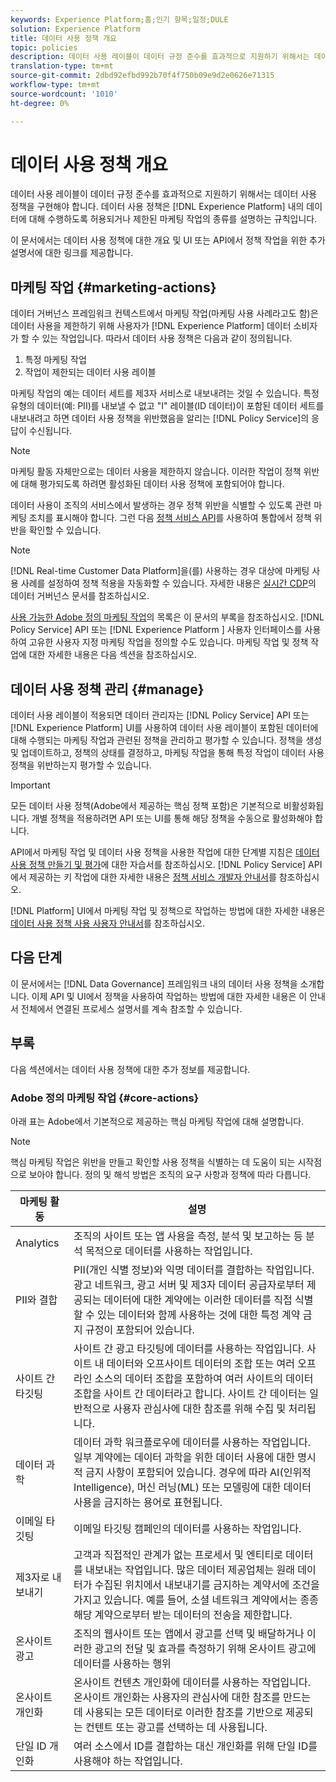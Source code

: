 ```yaml
---
keywords: Experience Platform;홈;인기 항목;일정;DULE
solution: Experience Platform
title: 데이터 사용 정책 개요
topic: policies
description: 데이터 사용 레이블이 데이터 규정 준수를 효과적으로 지원하기 위해서는 데이터 사용 정책을 구현해야 합니다. 데이터 사용 정책은 Experience Platform 내에서 데이터에 대해 수행하도록 허용되거나 제한된 마케팅 작업의 종류를 설명하는 규칙입니다.
translation-type: tm+mt
source-git-commit: 2dbd92efbd992b70f4f750b09e9d2e0626e71315
workflow-type: tm+mt
source-wordcount: '1010'
ht-degree: 0%

---
```



# 데이터 사용 정책 개요

데이터 사용 레이블이 데이터 규정 준수를 효과적으로 지원하기 위해서는 데이터 사용 정책을 구현해야 합니다. 데이터 사용 정책은 [!DNL Experience Platform] 내의 데이터에 대해 수행하도록 허용되거나 제한된 마케팅 작업의 종류를 설명하는 규칙입니다.

이 문서에서는 데이터 사용 정책에 대한 개요 및 UI 또는 API에서 정책 작업을 위한 추가 설명서에 대한 링크를 제공합니다.

## 마케팅 작업 {#marketing-actions}

데이터 거버넌스 프레임워크 컨텍스트에서 마케팅 작업(마케팅 사용 사례라고도 함)은 데이터 사용을 제한하기 위해 사용자가 [!DNL Experience Platform] 데이터 소비자가 할 수 있는 작업입니다. 따라서 데이터 사용 정책은 다음과 같이 정의됩니다.

1. 특정 마케팅 작업
2. 작업이 제한되는 데이터 사용 레이블

마케팅 작업의 예는 데이터 세트를 제3자 서비스로 내보내려는 것일 수 있습니다. 특정 유형의 데이터(예: PII)를 내보낼 수 없고 &quot;I&quot; 레이블(ID 데이터)이 포함된 데이터 세트를 내보내려고 하면 데이터 사용 정책을 위반했음을 알리는 [!DNL Policy Service]의 응답이 수신됩니다.

>[!NOTE]
>
>마케팅 활동 자체만으로는 데이터 사용을 제한하지 않습니다. 이러한 작업이 정책 위반에 대해 평가되도록 하려면 활성화된 데이터 사용 정책에 포함되어야 합니다.

데이터 사용이 조직의 서비스에서 발생하는 경우 정책 위반을 식별할 수 있도록 관련 마케팅 조치를 표시해야 합니다. 그런 다음 [정책 서비스 API](https://www.adobe.io/apis/experienceplatform/home/api-reference.html#!acpdr/swagger-specs/dule-policy-service.yaml)를 사용하여 통합에서 정책 위반을 확인할 수 있습니다.

>[!NOTE]
>
>[!DNL Real-time Customer Data Platform]을(를) 사용하는 경우 대상에 마케팅 사용 사례를 설정하여 정책 적용을 자동화할 수 있습니다. 자세한 내용은 [실시간 CDP](../../rtcdp/privacy/data-governance-overview.md)의 데이터 거버넌스 문서를 참조하십시오.

[사용 가능한 Adobe 정의 마케팅 작업](#core-actions)의 목록은 이 문서의 부록을 참조하십시오. [!DNL Policy Service] API 또는 [!DNL Experience Platform ] 사용자 인터페이스를 사용하여 고유한 사용자 지정 마케팅 작업을 정의할 수도 있습니다. 마케팅 작업 및 정책 작업에 대한 자세한 내용은 다음 섹션을 참조하십시오.

<!-- (Add after AAM DEC mapping doc is published)
### Inheritance from Adobe Audience Manager Data Export Controls

Experience Platform has the ability to share segments with Adobe Audience Manager. Any Data Export Controls that have been applied to Audience Manager segments are translated to equivalent marketing use cases recognized by Experience Platform Data Governance.

For a reference on how specific Data Export Controls map to marketing actions in Platform, please refer to the [Audience Manager documentation](https://experienceleague.adobe.com/docs/audience-manager/user-guide/features/data-export-controls.html).
-->

## 데이터 사용 정책 관리 {#manage}

데이터 사용 레이블이 적용되면 데이터 관리자는 [!DNL Policy Service] API 또는 [!DNL Experience Platform] UI를 사용하여 데이터 사용 레이블이 포함된 데이터에 대해 수행되는 마케팅 작업과 관련된 정책을 관리하고 평가할 수 있습니다. 정책을 생성 및 업데이트하고, 정책의 상태를 결정하고, 마케팅 작업을 통해 특정 작업이 데이터 사용 정책을 위반하는지 평가할 수 있습니다.

>[!IMPORTANT]
>
>모든 데이터 사용 정책(Adobe에서 제공하는 핵심 정책 포함)은 기본적으로 비활성화됩니다. 개별 정책을 적용하려면 API 또는 UI를 통해 해당 정책을 수동으로 활성화해야 합니다.

API에서 마케팅 작업 및 데이터 사용 정책을 사용한 작업에 대한 단계별 지침은 [데이터 사용 정책 만들기 및 평가](create.md)에 대한 자습서를 참조하십시오. [!DNL Policy Service] API에서 제공하는 키 작업에 대한 자세한 내용은 [정책 서비스 개발자 안내서](../api/getting-started.md)를 참조하십시오.

[!DNL Platform] UI에서 마케팅 작업 및 정책으로 작업하는 방법에 대한 자세한 내용은 [데이터 사용 정책 사용 사용자 안내서](./user-guide.md)를 참조하십시오.

## 다음 단계

이 문서에서는 [!DNL Data Governance] 프레임워크 내의 데이터 사용 정책을 소개합니다. 이제 API 및 UI에서 정책을 사용하여 작업하는 방법에 대한 자세한 내용은 이 안내서 전체에서 연결된 프로세스 설명서를 계속 참조할 수 있습니다.

## 부록

다음 섹션에서는 데이터 사용 정책에 대한 추가 정보를 제공합니다.

### Adobe 정의 마케팅 작업 {#core-actions}

아래 표는 Adobe에서 기본적으로 제공하는 핵심 마케팅 작업에 대해 설명합니다.

>[!NOTE]
>
>핵심 마케팅 작업은 위반을 만들고 확인할 사용 정책을 식별하는 데 도움이 되는 시작점으로 보아야 합니다. 정의 및 해석 방법은 조직의 요구 사항과 정책에 따라 다릅니다.

| 마케팅 활동 | 설명 |
| --- | --- |
| Analytics | 조직의 사이트 또는 앱 사용을 측정, 분석 및 보고하는 등 분석 목적으로 데이터를 사용하는 작업입니다. |
| PII와 결합 | PII(개인 식별 정보)와 익명 데이터를 결합하는 작업입니다. 광고 네트워크, 광고 서버 및 제3자 데이터 공급자로부터 제공되는 데이터에 대한 계약에는 이러한 데이터를 직접 식별할 수 있는 데이터와 함께 사용하는 것에 대한 특정 계약 금지 규정이 포함되어 있습니다. |
| 사이트 간 타깃팅 | 사이트 간 광고 타깃팅에 데이터를 사용하는 작업입니다. 사이트 내 데이터와 오프사이트 데이터의 조합 또는 여러 오프라인 소스의 데이터 조합을 포함하여 여러 사이트의 데이터 조합을 사이트 간 데이터라고 합니다. 사이트 간 데이터는 일반적으로 사용자 관심사에 대한 참조를 위해 수집 및 처리됩니다. |
| 데이터 과학 | 데이터 과학 워크플로우에 데이터를 사용하는 작업입니다. 일부 계약에는 데이터 과학을 위한 데이터 사용에 대한 명시적 금지 사항이 포함되어 있습니다. 경우에 따라 AI(인위적 Intelligence), 머신 러닝(ML) 또는 모델링에 대한 데이터 사용을 금지하는 용어로 표현됩니다. |
| 이메일 타깃팅 | 이메일 타깃팅 캠페인의 데이터를 사용하는 작업입니다. |
| 제3자로 내보내기 | 고객과 직접적인 관계가 없는 프로세서 및 엔티티로 데이터를 내보내는 작업입니다. 많은 데이터 제공업체는 원래 데이터가 수집된 위치에서 내보내기를 금지하는 계약서에 조건을 가지고 있습니다. 예를 들어, 소셜 네트워크 계약에서는 종종 해당 계약으로부터 받는 데이터의 전송을 제한합니다. |
| 온사이트 광고 | 조직의 웹사이트 또는 앱에서 광고를 선택 및 배달하거나 이러한 광고의 전달 및 효과를 측정하기 위해 온사이트 광고에 데이터를 사용하는 행위 |
| 온사이트 개인화 | 온사이트 컨텐츠 개인화에 데이터를 사용하는 작업입니다. 온사이트 개인화는 사용자의 관심사에 대한 참조를 만드는 데 사용되는 모든 데이터로 이러한 참조를 기반으로 제공되는 컨텐트 또는 광고를 선택하는 데 사용됩니다. |
| 단일 ID 개인화 | 여러 소스에서 ID를 결합하는 대신 개인화를 위해 단일 ID를 사용해야 하는 작업입니다. |
